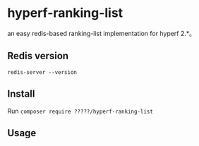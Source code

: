 # hyperf-ranking-list
an easy redis-based ranking-list implementation for hyperf 2.*。 
## Redis version 
`redis-server --version`

## Install
Run `composer require ?????/hyperf-ranking-list`

## Usage

